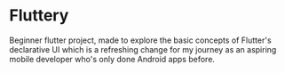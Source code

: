 # Fluttery
Beginner flutter project, made to explore the basic concepts of Flutter's declarative UI which is a refreshing change for my journey as an aspiring mobile developer who's only done Android apps before.
